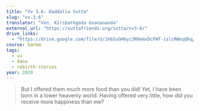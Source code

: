 ```yaml
---
title: "Vv 3.6: Daddalla Sutta"
slug: "vv.3.6"
translator: "Ven. Kiribathgoda Gnanananda"
external_url: "https://suttafriends.org/sutta/vv3-6/"
drive_links:
  - "https://drive.google.com/file/d/1h6SuGH6yz3N9emxDcFWT-islcRWxqQkq/view?usp=drivesdk"
course: karma
tags:
  - vv
  - dana
  - rebirth-stories
year: 2020
---
```


> But I offered them much more food than you did! Yet, I have been born in a lower heavenly world. Having offered very little, how did you receive more happiness than me?
